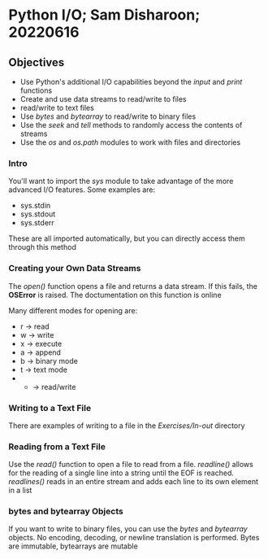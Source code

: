 # Python I/O; Sam Disharoon; 20220616

## Objectives

- Use Python's additional I/O capabilities beyond the _input_ and _print_ functions
- Create and use data streams to read/write to files
- read/write to text files
- Use _bytes_ and _bytearray_ to read/write to binary files
- Use the _seek_ and _tell_ methods to randomly access the contents of streams
- Use the _os_ and _os.path_ modules to work with files and directories

### Intro

You'll want to import the _sys_ module to take advantage of the more advanced I/O features. Some examples are:
- sys.stdin
- sys.stdout
- sys.stderr

These are all imported automatically, but you can directly access them through this method

### Creating your Own Data Streams

The _open()_ function opens a file and returns a data stream. If this fails, the __OSError__ is raised. The doctumentation on this function is online

Many different modes for opening are:
- r -> read
- w -> write
- x -> execute
- a -> append
- b -> binary mode
- t -> text mode
- + -> read/write

### Writing to a Text File

There are examples of writing to a file in the _Exercises/In-out_ directory

### Reading from a Text File

Use the _read()_ function to open a file to read from a file. _readline()_ allows for the reading of a single line into a string until the EOF is reached. _readlines()_ reads in an entire stream and adds each line to its own element in a list 

### bytes and bytearray Objects

If you want to write to binary files, you can use the _bytes_ and _bytearray_ objects. No encoding, decoding, or newline translation is performed. Bytes are immutable, bytearrays are mutable
